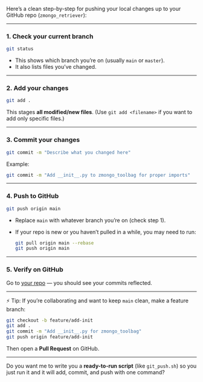 Here’s a clean step-by-step for pushing your local changes up to your GitHub repo (`zmongo_retriever`):

---

### 1. Check your current branch

```bash
git status
```

* This shows which branch you’re on (usually `main` or `master`).
* It also lists files you’ve changed.

---

### 2. Add your changes

```bash
git add .
```

This stages **all modified/new files**.
(Use `git add <filename>` if you want to add only specific files.)

---

### 3. Commit your changes

```bash
git commit -m "Describe what you changed here"
```

Example:

```bash
git commit -m "Add __init__.py to zmongo_toolbag for proper imports"
```

---

### 4. Push to GitHub

```bash
git push origin main
```

* Replace `main` with whatever branch you’re on (check step 1).
* If your repo is new or you haven’t pulled in a while, you may need to run:

  ```bash
  git pull origin main --rebase
  git push origin main
  ```

---

### 5. Verify on GitHub

Go to [your repo](https://github.com/CentralFloridaAttorney/zmongo_retriever) — you should see your commits reflected.

---

⚡️ Tip:
If you’re collaborating and want to keep `main` clean, make a feature branch:

```bash
git checkout -b feature/add-init
git add .
git commit -m "Add __init__.py for zmongo_toolbag"
git push origin feature/add-init
```

Then open a **Pull Request** on GitHub.

---

Do you want me to write you a **ready-to-run script** (like `git_push.sh`) so you just run it and it will add, commit, and push with one command?
